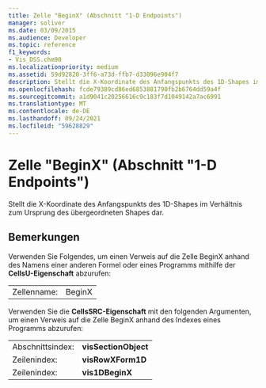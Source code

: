 ```yaml
---
title: Zelle "BeginX" (Abschnitt "1-D Endpoints")
manager: soliver
ms.date: 03/09/2015
ms.audience: Developer
ms.topic: reference
f1_keywords:
- Vis_DSS.chm90
ms.localizationpriority: medium
ms.assetid: 59d92820-3ff6-a73d-ffb7-d33096e904f7
description: Stellt die X-Koordinate des Anfangspunkts des 1D-Shapes im Verhältnis zum Ursprung des übergeordneten Shapes dar.
ms.openlocfilehash: fcde79389cd86ed6853881790fb2b6764dd59a4f
ms.sourcegitcommit: a1d9041c20256616c9c183f7d1049142a7ac6991
ms.translationtype: MT
ms.contentlocale: de-DE
ms.lasthandoff: 09/24/2021
ms.locfileid: "59628829"
---
```

# <a name="beginx-cell-1-d-endpoints-section"></a>Zelle "BeginX" (Abschnitt "1-D Endpoints")

Stellt  die X-Koordinate des Anfangspunkts des 1D-Shapes im Verhältnis zum Ursprung des übergeordneten Shapes dar. 
  
## <a name="remarks"></a>Bemerkungen

Verwenden Sie Folgendes, um einen Verweis auf die Zelle BeginX anhand des Namens einer anderen Formel oder eines Programms mithilfe der **CellsU-Eigenschaft** abzurufen: 
  
|||
|:-----|:-----|
| Zellenname:  <br/> | BeginX  <br/> |
   
Verwenden Sie die **CellsSRC-Eigenschaft** mit den folgenden Argumenten, um einen Verweis auf die Zelle BeginX anhand des Indexes eines Programms abzurufen: 
  
|||
|:-----|:-----|
| Abschnittsindex:  <br/> |**visSectionObject** <br/> |
| Zeilenindex:  <br/> |**visRowXForm1D** <br/> |
| Zeilenindex:  <br/> |**vis1DBeginX** <br/> |
   


